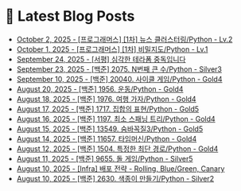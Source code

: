 # 📕 Latest Blog Posts

<ul><li><a href='https://lucy-devblog.tistory.com/195' target='_blank'>October 2, 2025 - [프로그래머스] [1차] 뉴스 클러스터링/Python - Lv.2</a></li><li><a href='https://lucy-devblog.tistory.com/194' target='_blank'>October 1, 2025 - [프로그래머스] [1차] 비밀지도/Python - Lv.1</a></li><li><a href='https://lucy-devblog.tistory.com/193' target='_blank'>September 24, 2025 - [서평] 심각한 테라폼 중독입니다</a></li><li><a href='https://lucy-devblog.tistory.com/192' target='_blank'>September 23, 2025 - [백준] 2075. N번째 큰 수/Python - Silver3</a></li><li><a href='https://lucy-devblog.tistory.com/187' target='_blank'>September 10, 2025 - [백준] 20040. 사이클 게임/Python - Gold4</a></li><li><a href='https://lucy-devblog.tistory.com/185' target='_blank'>August 20, 2025 - [백준] 1956. 운동/Python - Gold4</a></li><li><a href='https://lucy-devblog.tistory.com/184' target='_blank'>August 18, 2025 - [백준] 1976. 여행 가자/Python - Gold4</a></li><li><a href='https://lucy-devblog.tistory.com/183' target='_blank'>August 17, 2025 - [백준] 1717. 집합의 표현/Python - Gold5</a></li><li><a href='https://lucy-devblog.tistory.com/182' target='_blank'>August 16, 2025 - [백준] 1197. 최소 스패닝 트리/Python - Gold4</a></li><li><a href='https://lucy-devblog.tistory.com/181' target='_blank'>August 15, 2025 - [백준] 13549. 숨바꼭질3/Python - Gold5</a></li><li><a href='https://lucy-devblog.tistory.com/180' target='_blank'>August 14, 2025 - [백준] 11657. 타임머신/Python - Gold4</a></li><li><a href='https://lucy-devblog.tistory.com/179' target='_blank'>August 12, 2025 - [백준] 1504. 특정한 최단 경로/Python - Gold4</a></li><li><a href='https://lucy-devblog.tistory.com/178' target='_blank'>August 11, 2025 - [백준] 9655. 돌 게임/Python - Silver5</a></li><li><a href='https://lucy-devblog.tistory.com/177' target='_blank'>August 10, 2025 - [Infra] 배포 전략 - Rolling, Blue/Green, Canary</a></li><li><a href='https://lucy-devblog.tistory.com/176' target='_blank'>August 10, 2025 - [백준] 2630. 색종이 만들기/Python - Silver2</a></li></ul>